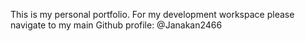 This is my personal portfolio.
For my development workspace please navigate to my main Github profile: @Janakan2466
